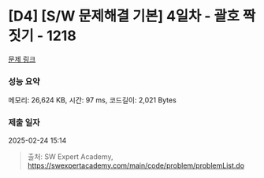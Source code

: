 # [D4] [S/W 문제해결 기본] 4일차 - 괄호 짝짓기 - 1218 

[문제 링크](https://swexpertacademy.com/main/code/problem/problemDetail.do?contestProbId=AV14eWb6AAkCFAYD) 

### 성능 요약

메모리: 26,624 KB, 시간: 97 ms, 코드길이: 2,021 Bytes

### 제출 일자

2025-02-24 15:14



> 출처: SW Expert Academy, https://swexpertacademy.com/main/code/problem/problemList.do